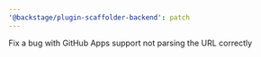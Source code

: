 ```yaml
---
'@backstage/plugin-scaffolder-backend': patch
---
```


Fix a bug with GitHub Apps support not parsing the URL correctly
